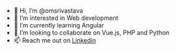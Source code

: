 - 👋 Hi, I’m @omsrivastava
- 👀 I’m interested in Web development
- 🌱 I’m currently learning Angular
- 💞️ I’m looking to collaborate on Vue.js, PHP and Python
- 📫 Reach me out on [Linkedin](https://www.linkedin.com/in/om-srivastava-b56267b7)

<!---
omsrivastava/omsrivastava is a ✨ special ✨ repository because its `README.md` (this file) appears on your GitHub profile.
You can click the Preview link to take a look at your changes.
--->
